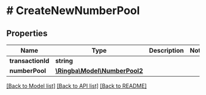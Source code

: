 # # CreateNewNumberPool

## Properties

Name | Type | Description | Notes
------------ | ------------- | ------------- | -------------
**transactionId** | **string** |  |
**numberPool** | [**\Ringba\Model\NumberPool2**](NumberPool2.md) |  |

[[Back to Model list]](../../README.md#models) [[Back to API list]](../../README.md#endpoints) [[Back to README]](../../README.md)
